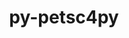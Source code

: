 ---
title: "py-petsc4py"
layout: cache
categories: [package, develop-2024-06-16]
meta: {"versions": ["3.21.2"], "compilers": ["cce@=15.0.1", "gcc@=11.4.0", "gcc@=9.4.0", "oneapi@=2024.0.0"], "oss": ["rhel8", "ubuntu20.04", "ubuntu22.04"], "platforms": ["linux"], "targets": ["neoverse_v1", "neoverse_v2", "ppc64le", "x86_64_v3", "zen4"], "stacks": ["e4s", "e4s-cray-rhel", "e4s-neoverse-v2", "e4s-neoverse_v1", "e4s-oneapi", "e4s-power", "root"], "num_specs": 6, "num_specs_by_stack": {"e4s-neoverse_v1": 1, "root": 6, "e4s-power": 1, "e4s-neoverse-v2": 1, "e4s-cray-rhel": 1, "e4s-oneapi": 1, "e4s": 1}}
spec_details: [{"hash": "qfotb72jypbfhwn6ks3etfgykbmjhznl", "compiler": "gcc@=11.4.0", "versions": ["3.21.2"], "os": "ubuntu22.04", "platform": "linux", "target": "neoverse_v1", "variants": ["build_system=python_pip", "+mpi"], "stacks": ["e4s-neoverse_v1", "root"], "size": "-", "tarball": "https://binaries.spack.io/develop-2024-06-16/build_cache/linux-ubuntu22.04-neoverse_v1/gcc-11.4.0/py-petsc4py-3.21.2/linux-ubuntu22.04-neoverse_v1-gcc-11.4.0-py-petsc4py-3.21.2-qfotb72jypbfhwn6ks3etfgykbmjhznl.spack"}, {"hash": "usn25b7tfv6qvfudatiaba27x5yytsgo", "compiler": "gcc@=9.4.0", "versions": ["3.21.2"], "os": "ubuntu20.04", "platform": "linux", "target": "ppc64le", "variants": ["build_system=python_pip", "+mpi"], "stacks": ["root", "e4s-power"], "size": "-", "tarball": "https://binaries.spack.io/develop-2024-06-16/build_cache/linux-ubuntu20.04-ppc64le/gcc-9.4.0/py-petsc4py-3.21.2/linux-ubuntu20.04-ppc64le-gcc-9.4.0-py-petsc4py-3.21.2-usn25b7tfv6qvfudatiaba27x5yytsgo.spack"}, {"hash": "mwfjcaam6736tnqjjo2gc23iglb3j2uy", "compiler": "gcc@=11.4.0", "versions": ["3.21.2"], "os": "ubuntu22.04", "platform": "linux", "target": "neoverse_v2", "variants": ["build_system=python_pip", "+mpi"], "stacks": ["root", "e4s-neoverse-v2"], "size": "-", "tarball": "https://binaries.spack.io/develop-2024-06-16/build_cache/linux-ubuntu22.04-neoverse_v2/gcc-11.4.0/py-petsc4py-3.21.2/linux-ubuntu22.04-neoverse_v2-gcc-11.4.0-py-petsc4py-3.21.2-mwfjcaam6736tnqjjo2gc23iglb3j2uy.spack"}, {"hash": "xvisfhpzwpoznutaposmpx4q6csafrmm", "compiler": "cce@=15.0.1", "versions": ["3.21.2"], "os": "rhel8", "platform": "linux", "target": "zen4", "variants": ["build_system=python_pip", "+mpi"], "stacks": ["e4s-cray-rhel", "root"], "size": "-", "tarball": "https://binaries.spack.io/develop-2024-06-16/build_cache/linux-rhel8-zen4/cce-15.0.1/py-petsc4py-3.21.2/linux-rhel8-zen4-cce-15.0.1-py-petsc4py-3.21.2-xvisfhpzwpoznutaposmpx4q6csafrmm.spack"}, {"hash": "tdcbxmeo3oj5tkophmvdkapup7jv5nkx", "compiler": "oneapi@=2024.0.0", "versions": ["3.21.2"], "os": "ubuntu22.04", "platform": "linux", "target": "x86_64_v3", "variants": ["build_system=python_pip", "+mpi"], "stacks": ["e4s-oneapi", "root"], "size": "-", "tarball": "https://binaries.spack.io/develop-2024-06-16/build_cache/linux-ubuntu22.04-x86_64_v3/oneapi-2024.0.0/py-petsc4py-3.21.2/linux-ubuntu22.04-x86_64_v3-oneapi-2024.0.0-py-petsc4py-3.21.2-tdcbxmeo3oj5tkophmvdkapup7jv5nkx.spack"}, {"hash": "yeg2cbxaeqx62zkmx4si2tbuts4j77gz", "compiler": "gcc@=11.4.0", "versions": ["3.21.2"], "os": "ubuntu22.04", "platform": "linux", "target": "x86_64_v3", "variants": ["build_system=python_pip", "+mpi"], "stacks": ["root", "e4s"], "size": "-", "tarball": "https://binaries.spack.io/develop-2024-06-16/build_cache/linux-ubuntu22.04-x86_64_v3/gcc-11.4.0/py-petsc4py-3.21.2/linux-ubuntu22.04-x86_64_v3-gcc-11.4.0-py-petsc4py-3.21.2-yeg2cbxaeqx62zkmx4si2tbuts4j77gz.spack"}]
---